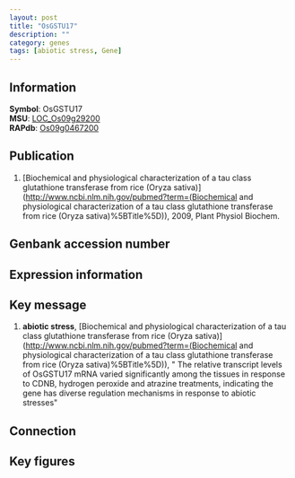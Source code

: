 ```yaml
---
layout: post
title: "OsGSTU17"
description: ""
category: genes
tags: [abiotic stress, Gene]
---
```


## Information
__Symbol__: OsGSTU17  
__MSU__: [LOC_Os09g29200](http://rice.plantbiology.msu.edu/cgi-bin/ORF_infopage.cgi?orf=LOC_Os09g29200)  
__RAPdb__: [Os09g0467200](http://rapdb.dna.affrc.go.jp/viewer/gbrowse_details/irgsp1?name=Os09g0467200)  

## Publication
1. [Biochemical and physiological characterization of a tau class glutathione transferase from rice (Oryza sativa)](http://www.ncbi.nlm.nih.gov/pubmed?term=(Biochemical and physiological characterization of a tau class glutathione transferase from rice (Oryza sativa)%5BTitle%5D)), 2009, Plant Physiol Biochem.

## Genbank accession number

## Expression information

## Key message
1. __abiotic stress__, [Biochemical and physiological characterization of a tau class glutathione transferase from rice (Oryza sativa)](http://www.ncbi.nlm.nih.gov/pubmed?term=(Biochemical and physiological characterization of a tau class glutathione transferase from rice (Oryza sativa)%5BTitle%5D)), " The relative transcript levels of OsGSTU17 mRNA varied significantly among the tissues in response to CDNB, hydrogen peroxide and atrazine treatments, indicating the gene has diverse regulation mechanisms in response to abiotic stresses"

## Connection

## Key figures


